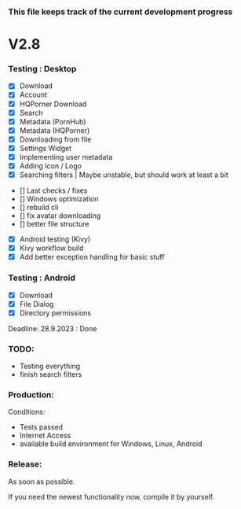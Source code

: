 ### This file keeps track of the current development progress


# V2.8

### Testing : Desktop

- [x] Download
- [x] Account
- [x] HQPorner Download
- [x] Search
- [x] Metadata (PornHub)
- [x] Metadata (HQPorner)
- [x] Downloading from file
- [x] Settings Widget
- [x] Implementing user metadata
- [x] Adding Icon / Logo
- [x] Searching filters | Maybe unstable, but should work at least a bit
- [] Last checks / fixes
- [] Windows optimization
- [] rebuild cli
- [] fix avatar downloading
- [] better file structure
- [x] Android testing (Kivy)
- [x] Kivy workflow build
- [x] Add better exception handling for basic stuff

### Testing : Android

- [x] Download
- [x] File Dialog
- [x] Directory permissions

Deadline: 28.9.2023 : Done

### TODO:
- Testing everything
- finish search filters

### Production:

Conditions:

- Tests passed
- Internet Access
- available build environment for Windows, Linux, Android


### Release:

As soon as possible.

If you need the newest functionality now, compile it by yourself.